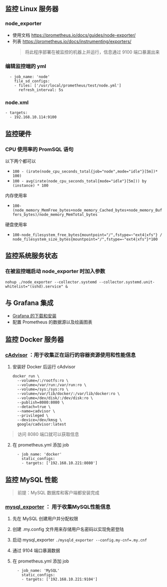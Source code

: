 ## 监控 Linux 服务器
### node_exporter
- 使用文档 https://prometheus.io/docs/guides/node-exporter/
- 列表 https://prometheus.io/docs/instrumenting/exporters/
  > 将此程序部署在被监控的机器上并运行，信息通过 9100 端口暴漏出来

### 编辑监控端的 yml
```
  - job_name: 'node'
    file_sd_configs:
    - files: ['/usr/local/prometheus/test/node.yml']
      refresh_interval: 5s
```
### node.xml
```
- targets:
  - 192.168.10.114:9100
```
## 监控硬件
### CPU 使用率的 PromSQL 语句
以下两个都可以
- `100 - (irate(node_cpu_seconds_total{job="node",mode="idle"}[5m])* 100)`
- `100 - avg(irate(node_cpu_seconds_total{mode="idle"}[5m])) by (instance) * 100`

内存使用率
- `100-(node_memory_MemFree_bytes+node_memory_Cached_bytes+node_memory_Buffers_bytes)/node_memory_MemTotal_bytes`

硬盘使用率

- `100-node_filesystem_free_bytes{mountpoint="/",fstype=~"ext4|xfs"} / node_filesystem_size_bytes{mountpoint="/",fstype=~"ext4|xfs"}*100`

## 监控系统服务状态
### 在被监控端启动 node_exporter 时加入参数
`nohup ./node_exporter --collector.systemd --collector.systemd.unit-whitelist="(sshd).service" &`

## 与 Grafana 集成
- [Grafana 的下载和安装](https://github.com/lcePolarBear/Ops_Automation_Note/blob/master/Grafana/%E5%A6%82%E4%BD%95%E5%AE%89%E8%A3%85%20Grafana.md)
- 配置 Prometheus 的数据源以及绘画图表

## 监控 Docker 服务器
### [cAdvisor](https://github.com/google/cadvisor) ：用于收集正在运行的容器资源使用和性能信息

1. 安装好 Docker 后运行 cAdvisor
    ```
    docker run \
      --volume=/:/rootfs:ro \
      --volume=/var/run:/var/run:ro \
      --volume=/sys:/sys:ro \
      --volume=/var/lib/docker/:/var/lib/docker:ro \
      --volume=/dev/disk/:/dev/disk:ro \
      --publish=8080:8080 \
      --detach=true \
      --name=cadvisor \
      --privileged \
      --device=/dev/kmsg \
      google/cadvisor:latest
    ```
  > 访问 8080 端口就可以获取信息

2. 在 prometheus.yml 添加 job
    ```
      - job_name: 'docker'
        static_configs:
        - targets: ['192.168.10.221:8080']
    ```

## 监控 MySQL 性能
> 前提：MySQL 数据库和客户端都安装完成

### [mysql_exporter](https://github.com/prometheus/mysqld_exporter) ： 用于收集MySQL性能信息

1. 先在 MySQL 创建用户并分配权限

2. 创建 .my.config 文件用来存储用户名密码以实现免密登陆
3. 启动 mysql_exporter `./mysqld_exporter --config.my-cnf=.my.cnf`
4. 通过 9104 端口暴漏数据
5. 在 prometheus.yml 添加 job
    ```
      - job_name: 'MySQL'
        static_configs:
        - targets: ['192.168.10.221:9104']
    ```